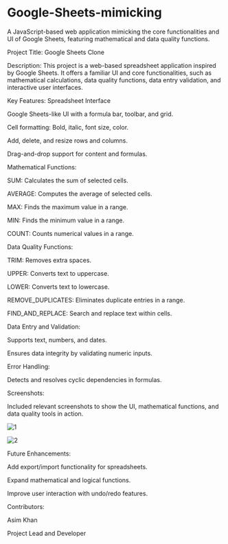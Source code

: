 # Google-Sheets-mimicking
A JavaScript-based web application mimicking the core functionalities and UI of Google Sheets, featuring mathematical and data quality functions.

Project Title:
Google Sheets Clone

Description:
This project is a web-based spreadsheet application inspired by Google Sheets. It offers a familiar UI and core functionalities, such as mathematical calculations, data quality functions, data entry validation, and interactive user interfaces.

Key Features:
Spreadsheet Interface

Google Sheets-like UI with a formula bar, toolbar, and grid.

Cell formatting: Bold, italic, font size, color.

Add, delete, and resize rows and columns.

Drag-and-drop support for content and formulas.

Mathematical Functions:

SUM: Calculates the sum of selected cells.

AVERAGE: Computes the average of selected cells.

MAX: Finds the maximum value in a range.

MIN: Finds the minimum value in a range.

COUNT: Counts numerical values in a range.

Data Quality Functions:

TRIM: Removes extra spaces.

UPPER: Converts text to uppercase.

LOWER: Converts text to lowercase.

REMOVE_DUPLICATES: Eliminates duplicate entries in a range.

FIND_AND_REPLACE: Search and replace text within cells.

Data Entry and Validation:

Supports text, numbers, and dates.

Ensures data integrity by validating numeric inputs.

Error Handling:

Detects and resolves cyclic dependencies in formulas.

Screenshots:

Included relevant screenshots to show the UI, mathematical functions, and data quality tools in action.

![1](https://github.com/user-attachments/assets/3ab7b96b-7da4-4051-94ed-4d1673e30872)

![2](https://github.com/user-attachments/assets/505b175d-f5ea-437d-a794-6b2d2ac57f0b)


Future Enhancements:

Add export/import functionality for spreadsheets.

Expand mathematical and logical functions.

Improve user interaction with undo/redo features.



Contributors:

Asim Khan

Project Lead and Developer



